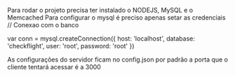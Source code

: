 Para rodar o projeto precisa ter instalado o NODEJS, MySQL e o Memcached
Para configurar o mysql é preciso apenas setar as credenciais
// Conexao com o banco

var conn = mysql.createConnection({
  host: 'localhost',
  database: 'checkflight',
  user: 'root',
  password: 'root'
})

As configurações do servidor ficam no config.json
por padrão a porta que o cliente tentará acessar é a 3000
